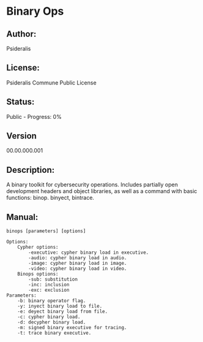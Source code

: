 # Binary Ops
## Author: 
Psideralis
## License: 
Psideralis Commune Public License
## Status:
Public - Progress: 0%
## Version
00.00.000.001
## Description:
A binary toolkit for cybersecurity operations. Includes partially open development headers and object libraries, as well as a command with basic functions: binop. binyect, bintrace.
## Manual:    

    binops [parameters] [options]

    Options:
        Cypher options:
            -executive: cypher binary load in executive.
            -audio: cypher binary load in audio.
            -image: cypher binary load in image.
            -video: cypher binary load in video.
        Binops options:
            -sub: substitution
            -inc: inclusion
            -exc: exclusion
    Parameters:
        -b: binary operator flag.
        -y: inyect binary load to file.
        -e: deyect binary load from file.
        -c: cypher binary load.
        -d: decypher binary load.
        -m: signed binary executive for tracing.
        -t: trace binary executive.
